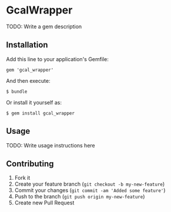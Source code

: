 # GcalWrapper

TODO: Write a gem description

## Installation

Add this line to your application's Gemfile:

    gem 'gcal_wrapper'

And then execute:

    $ bundle

Or install it yourself as:

    $ gem install gcal_wrapper

## Usage

TODO: Write usage instructions here

## Contributing

1. Fork it
2. Create your feature branch (`git checkout -b my-new-feature`)
3. Commit your changes (`git commit -am 'Added some feature'`)
4. Push to the branch (`git push origin my-new-feature`)
5. Create new Pull Request
